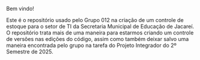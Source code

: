 Bem vindo!

Este é o repositório usado pelo Grupo 012 na criação de um controle de estoque para o setor de TI da Secretaria Municipal de Educação de Jacareí.
O repositório trata mais de uma maneira para estarmos criando um controle de versões nas edições do código, assim como também deixar salvo uma maneira encontrada pelo grupo na tarefa do Projeto Integrador do 2º Semestre de 2025.
